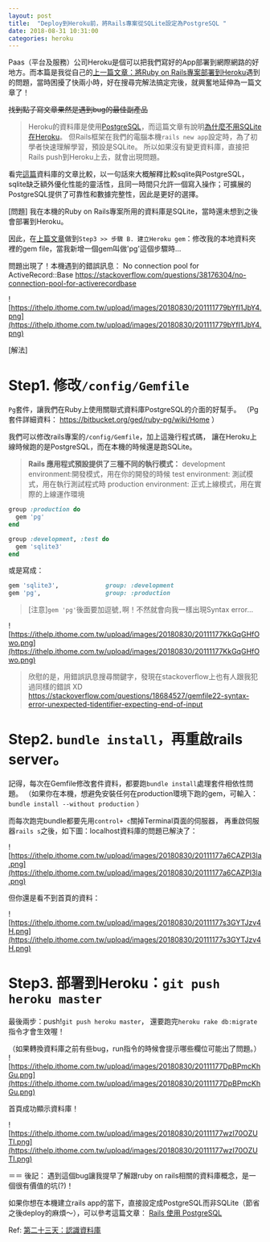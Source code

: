 ```yaml
---
layout: post
title:  "Deploy到Heroku前，將Rails專案從SQLite設定為PostgreSQL "
date: 2018-08-31 10:31:00
categories: heroku
---
```


Paas（平台及服務）公司Heroku是個可以把我們寫好的App部署到網際網路的好地方。而本篇是我從自己的[上一篇文章：將Ruby on Rails專案部署到Heroku](https://ithelp.ithome.com.tw/articles/10199014)遇到的問題，當時困擾了快兩小時，好在搜尋完解法搞定完後，就興奮地延伸為一篇文章了！

<!-- more -->

~~找到點子寫文章果然是遇到bug的最佳副產品~~

> Heroku的資料庫是使用[PostgreSQL](https://devcenter.heroku.com/articles/heroku-postgresql#local-setup)，而這篇文章有說明[為什麼不用SQLite在Heroku](https://devcenter.heroku.com/articles/sqlite3)。
但Rails框架在我們的電腦本機`rails new app`設定時，為了初學者快速理解學習，預設是SQLite。
所以如果沒有變更資料庫，直接把Rails push到Heroku上去，就會出現問題。

看完[這篇](https://www.digitalocean.com/community/tutorials/sqlite-vs-mysql-vs-postgresql-a-comparison-of-relational-database-management-systems)資料庫的文章比較，以一句話來大概解釋比較sqlite與PostgreSQL，sqlite缺乏額外優化性能的靈活性，且同一時間只允許一個寫入操作；可擴展的PostgreSQL提供了可靠性和數據完整性，因此是更好的選擇。

[問題]
我在本機的Ruby on Rails專案所用的資料庫是SQLite，當時還未想到之後會部署到Heroku。

因此，在[上篇文章](https://ithelp.ithome.com.tw/articles/10199014)做到`Step3 >> 步驟 B. 建立Heroku gem`：修改我的本地資料夾裡的gem file，當我新增一個gem叫做'pg'這個步驟時...

問題出現了！本機遇到的錯誤訊息： No connection pool for ActiveRecord::Base
<https://stackoverflow.com/questions/38176304/no-connection-pool-for-activerecordbase>
  
![https://ithelp.ithome.com.tw/upload/images/20180830/201111779bYfI1JbY4.png](https://ithelp.ithome.com.tw/upload/images/20180830/201111779bYfI1JbY4.png)

[解法]

# Step1. 修改`/config/Gemfile`

`Pg`套件，讓我們在Ruby上使用關聯式資料庫PostgreSQL的介面的好幫手。
（Pg套件詳細資料： <https://bitbucket.org/ged/ruby-pg/wiki/Home> ）

我們可以修改rails專案的`/config/Gemfile`，加上這幾行程式碼，
讓在Heroku上線時候跑的是PostgreSQL，而在本機的時候還是跑SQLite。

> **Rails 應用程式預設提供了三種不同的執行模式：**
development environment:開發模式，用在你的開發的時候
test environment: 測試模式，用在執行測試程式時
production environment: 正式上線模式，用在實際的上線運作環境

```ruby
group :production do
  gem 'pg'
end

group :development, :test do
  gem 'sqlite3'  
end  
```

或是寫成：

```ruby
gem 'sqlite3',             group: :development
gem 'pg',                  group: :production
```

> [注意]`gem 'pg'`後面要加逗號`,`啊！不然就會向我一樣出現Syntax error...
  
![https://ithelp.ithome.com.tw/upload/images/20180830/20111177KkGqGHfOwo.png](https://ithelp.ithome.com.tw/upload/images/20180830/20111177KkGqGHfOwo.png)

> 欣慰的是，用錯誤訊息搜尋關鍵字，發現在stackoverflow上也有人跟我犯過同樣的錯誤 XD
<https://stackoverflow.com/questions/18684527/gemfile22-syntax-error-unexpected-tidentifier-expecting-end-of-input>

# Step2. `bundle install`，再重啟rails server。

記得，每次在Gemfile修改套件資料，都要跑`bundle install`處理套件相依性問題。
（如果你在本機，想避免安裝任何在production環境下跑的gem，可輸入：`bundle install --without production` ）

而每次跑完bundle都要先用`control+ c`關掉Terminal頁面的伺服器，
再重啟伺服器`rails s`之後，如下圖：localhost資料庫的問題已解決了：
  
![https://ithelp.ithome.com.tw/upload/images/20180830/20111177a6CAZPI3la.png](https://ithelp.ithome.com.tw/upload/images/20180830/20111177a6CAZPI3la.png)

但你還是看不到首頁的資料：
  
  ![https://ithelp.ithome.com.tw/upload/images/20180830/20111177s3GYTJzv4H.png](https://ithelp.ithome.com.tw/upload/images/20180830/20111177s3GYTJzv4H.png)

# Step3. 部署到Heroku：`git push heroku master`

最後兩步：push!`git push heroku master`，
還要跑完`heroku rake db:migrate`指令才會生效喔！

（如果轉換資料庫之前有些bug，run指令的時候會提示哪些欄位可能出了問題。）
![https://ithelp.ithome.com.tw/upload/images/20180830/20111177DpBPmcKhGu.png](https://ithelp.ithome.com.tw/upload/images/20180830/20111177DpBPmcKhGu.png)

首頁成功顯示資料庫！
  
![https://ithelp.ithome.com.tw/upload/images/20180830/20111177wzI70OZUTI.png](https://ithelp.ithome.com.tw/upload/images/20180830/20111177wzI70OZUTI.png)

＝＝
後記：
遇到這個bug讓我提早了解跟ruby on rails相關的資料庫概念，是一個很有價值的坑(?)！

如果你想在本機建立rails app的當下，直接設定成PostgreSQL而非SQLite（節省之後deploy的麻煩～），可以參考這篇文章：
[Rails 使用 PostgreSQL](https://medium.com/@yengttt/rails-%E4%BD%BF%E7%94%A8-postgresql-bc3123216d2a)

Ref:
[第二十三天：認識資料庫](https://ithelp.ithome.com.tw/articles/10196781)
